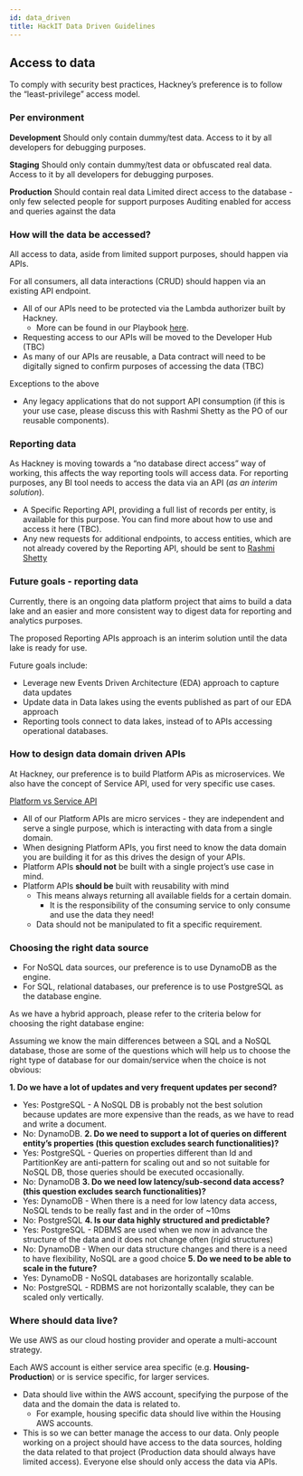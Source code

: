 ```yaml
---
id: data_driven
title: HackIT Data Driven Guidelines
---
```


## Access to data
To comply with security best practices, Hackney’s preference is to follow the “least-privilege” access model.


### Per environment
**Development**
Should only contain dummy/test data. 
Access to it by all developers for debugging purposes.

**Staging**
Should only contain dummy/test data or obfuscated real data. 
Access to it by all developers for debugging purposes.

**Production**
Should contain real data
Limited direct access to the database - only few selected people for support purposes
Auditing enabled for access and queries against the data

### How will the data be accessed?
All access to data, aside from limited support purposes, should happen via APIs. 

For all consumers, all data interactions (CRUD) should happen via an existing API endpoint. 

- All of our APIs need to be protected via the Lambda authorizer built by Hackney.
    - More can be found in our Playbook [here](https://playbook.hackney.gov.uk/API-Playbook/lambda_authoriser).
- Requesting access to our APIs will be moved to the Developer Hub (TBC)
- As many of our APIs are reusable, a Data contract will need to be digitally signed to confirm purposes of accessing the data (TBC)

Exceptions to the above
- Any legacy applications that do not support API consumption (if this is your use case, please discuss this with Rashmi Shetty as the PO of our reusable components).

### Reporting data

As Hackney is moving towards a “no database direct access” way of working, this affects the way reporting tools will access data.
For reporting purposes, any BI tool needs to access the data via an API (*as an interim solution*). 
- A Specific Reporting API, providing a full list of records per entity, is available for this purpose. You can find more about how to use and access it here (TBC).
- Any new requests for additional endpoints, to access entities, which are not already covered by the Reporting API, should be sent to [Rashmi Shetty](rashmi.shetty@hackney.gov.uk)

### Future goals - reporting data
Currently, there is an ongoing data platform project that aims to build a data lake and an easier and more consistent way to digest data for reporting and analytics purposes.

The proposed Reporting APIs approach is an interim solution until the data lake is ready for use.

Future goals include:
- Leverage new Events Driven Architecture (EDA) approach to capture data updates
- Update data in Data lakes using the events published as part of our EDA approach
- Reporting tools connect to data lakes, instead of to APIs accessing operational databases.

### How to design data domain driven APIs

At Hackney, our preference is to build Platform APis as microservices. We also have the concept of Service API, used for very specific use cases. 

[Platform vs Service API](https://playbook.hackney.gov.uk/API-Playbook/platform_api_vs_service_api)

- All of our Platform APIs are micro services - they are independent and serve a single purpose, which is interacting with data from a single domain. 
- When designing Platform APIs, you first need to know the data domain you are building it for as this drives the design of your APIs.
- Platform APIs **should not** be built with a single project’s use case in mind.
- Platform APIs **should be** built with reusability with mind
    - This means always returning all available fields for a certain domain.
        - It is the responsibility of the consuming service to only consume and use the data they need!
    - Data should not be manipulated to fit a specific requirement.

### Choosing the right data source
- For NoSQL data sources, our preference is to use DynamoDB as the engine.
- For SQL, relational databases, our preference is to use PostgreSQL as the database engine.

As we have a hybrid approach, please refer to the criteria below for choosing the right database engine:

Assuming we know the main differences  between a SQL and a NoSQL database, those are some of the questions which will help us to choose the right type of database for our domain/service when the choice is not obvious:

**1. Do we have  a lot of updates and very frequent updates per second?**
- Yes: PostgreSQL - A NoSQL DB is probably not the best solution because updates are more expensive than the reads, as we have to read and write a document.
- No: DynamoDB.
**2. Do we need to support a lot of queries on different entity’s properties (this question excludes search functionalities)?**
- Yes: PostgreSQL -  Queries on properties different  than Id and PartitionKey are anti-pattern for scaling out and so not suitable for NoSQL DB, those queries should be executed occasionally. 
- No: DynamoDB 
**3. Do we need low latency/sub-second data access? (this question excludes search functionalities)?**
- Yes: DynamoDB - When there is a need for low latency data access, NoSQL tends to be really fast and in the order of ~10ms
- No: PostgreSQL
**4. Is our data highly structured and predictable?**
- Yes: PostgreSQL - RDBMS are used when we now in advance the structure of the data and it does not change often (rigid structures)
- No: DynamoDB - When our data structure changes and there is a need to have flexibility, NoSQL are a good choice
**5. Do we need to be able to scale in the future?**
- Yes: DynamoDB - NoSQL databases are horizontally scalable.
- No: PostgreSQL - RDBMS are not horizontally scalable, they can be scaled only vertically.

### Where should data live?
We use AWS as our cloud hosting provider and operate a multi-account strategy. 

Each AWS account is either service area specific (e.g. **Housing-Production**) or is service specific, for larger services. 

- Data should live within the AWS account, specifying the purpose of the data and the domain the data is related to.
    - For example, housing specific data should live within the Housing AWS accounts.
- This is so we can better manage the access to our data. Only people working on a project should have access to the data sources, holding the data related to that project (Production data should always have limited access). Everyone else should only access the data via APIs. 
